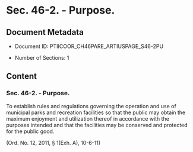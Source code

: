 # Sec. 46-2. - Purpose.

## Document Metadata

- Document ID: PTIICOOR_CH46PARE_ARTIUSPAGE_S46-2PU

- Number of Sections: 1


## Content

### Sec. 46-2. - Purpose.

To establish rules and regulations governing the operation and use of municipal parks
and recreation facilities so that the public may obtain the maximum enjoyment and
utilization thereof in accordance with the purposes intended and that the facilities
may be conserved and protected for the public good.


(Ord. No. 12, 2011, § 1(Exh. A), 10-6-11)

